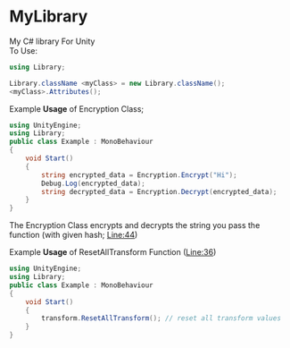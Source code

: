 # MyLibrary
My C# library For Unity 
<br>
To Use:

```cs
using Library;

Library.className <myClass> = new Library.className();
<myClass>.Attributes();
```
Example <strong>Usage</strong> of Encryption Class;
```cs
using UnityEngine;
using Library;
public class Example : MonoBehaviour
{
    void Start() 
    {
        string encrypted_data = Encryption.Encrypt("Hi");
        Debug.Log(encrypted_data);
        string decrypted_data = Encryption.Decrypt(encrypted_data);
    }
}
```
The Encryption Class encrypts and decrypts the string you pass the function
(with given hash; <a href="https://github.com/zyr1on/MyLibary/blob/main/Library.cs#L44">Line:44</a>)

Example <strong>Usage</strong> of  ResetAllTransform Function (<a href="https://github.com/zyr1on/MyLibary/blob/main/Library.cs#L36">Line:36</a>)
```cs
using UnityEngine;
using Library;
public class Example : MonoBehaviour
{
    void Start() 
    {
        transform.ResetAllTransform(); // reset all transform values
    }
}
```
